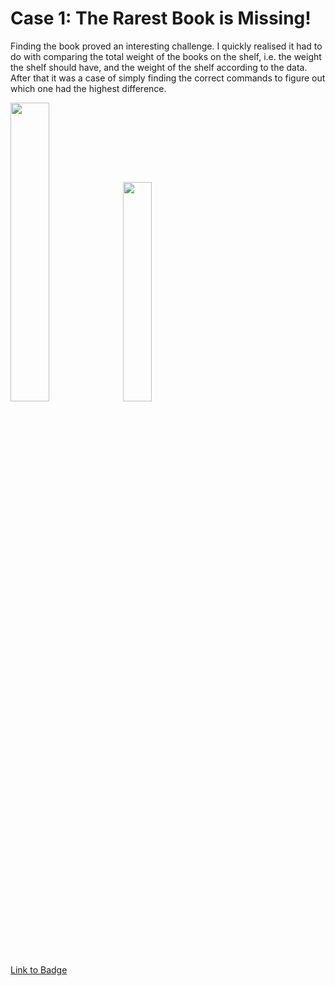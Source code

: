 # Case 1: The Rarest Book is Missing!

Finding the book proved an interesting challenge. I quickly realised it had to do with comparing the total weight of the books on the shelf, i.e. the weight the shelf should have, and the weight of the shelf according to the data.
After that it was a case of simply finding the correct commands to figure out which one had the highest difference.

<p float="left">
  <img src="https://detective.kusto.io/img/questions/01-jy6th.png" width=35% height=35%>
  <img src="https://images.credly.com/size/680x680/images/14d53c52-2701-4045-9f89-e5e510eee2fd/image.png" width=30% height=30%>
<p>

[Link to Badge](https://www.credly.com/earner/earned/badge/775a0ce5-7885-47e2-bd66-1773ec7f259c)
